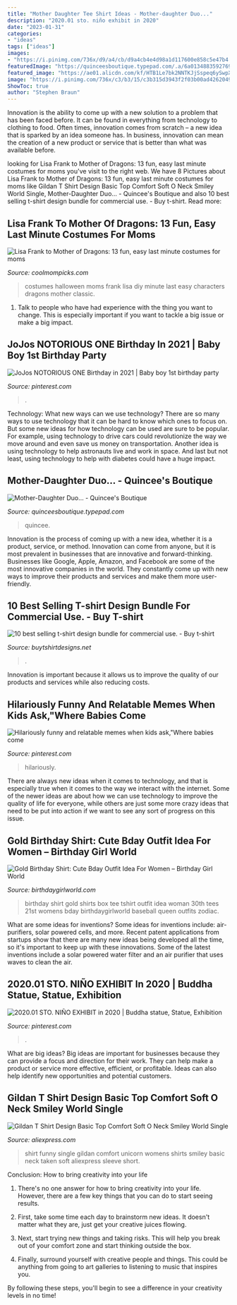 ```yaml
---
title: "Mother Daughter Tee Shirt Ideas - Mother-daughter Duo..."
description: "2020.01 sto. niño exhibit in 2020"
date: "2023-01-31"
categories:
- "ideas"
tags: ["ideas"]
images:
- "https://i.pinimg.com/736x/d9/a4/cb/d9a4cb4e4d98a1d117600e858c5e47b4.jpg"
featuredImage: "https://quinceesboutique.typepad.com/.a/6a013488359276970c013488ea30ea970c-600wi"
featured_image: "https://ae01.alicdn.com/kf/HTB1Le7bk2NNTKJjSspeq6ySwpXaa/Gildan-T-Shirt-Design-Basic-Top-Comfort-Soft-O-Neck-Smiley-World-Single-Taken-Unicorn-Funny.jpg"
image: "https://i.pinimg.com/736x/c3/b3/15/c3b315d3943f2f03b00ad4262049b79e.jpg"
ShowToc: true
author: "Stephen Braun"
---
```



Innovation is the ability to come up with a new solution to a problem that has been faced before. It can be found in everything from technology to clothing to food. Often times, innovation comes from scratch – a new idea that is sparked by an idea someone has. In business, innovation can mean the creation of a new product or service that is better than what was available before.

	

		
looking for Lisa Frank to Mother of Dragons: 13 fun, easy last minute costumes for moms you've visit to the right web. We have 8 Pictures about Lisa Frank to Mother of Dragons: 13 fun, easy last minute costumes for moms like Gildan T Shirt Design Basic Top Comfort Soft O Neck Smiley World Single, Mother-Daughter Duo... - Quincee&#039;s Boutique and also 10 best selling t-shirt design bundle for commercial use. - Buy t-shirt. Read more:
		
    
## Lisa Frank To Mother Of Dragons: 13 Fun, Easy Last Minute Costumes For Moms

<img loading=lazy src="http://coolmompicks.com/wp-content/uploads/2017/10/last-minute-halloween-costumes-for-moms-lisa-frank-studio-diy.jpg" onerror="this.onerror=null;this.src='https://tse1.mm.bing.net/th?id=OIP.wvIUu566mV1H3T-hAmdpOADMEy&amp;pid=15.1';" alt="Lisa Frank to Mother of Dragons: 13 fun, easy last minute costumes for moms">

_Source: coolmompicks.com_

>costumes halloween moms frank lisa diy minute last easy characters dragons mother classic. 

	

1. Talk to people who have had experience with the thing you want to change. This is especially important if you want to tackle a big issue or make a big impact.

    
## JoJos NOTORIOUS ONE Birthday In 2021 | Baby Boy 1st Birthday Party

<img loading=lazy src="https://i.pinimg.com/736x/ed/22/21/ed22210fe630b233becb8d6b36b229fc.jpg" onerror="this.onerror=null;this.src='https://tse3.mm.bing.net/th?id=OIP.5bf1OE8bQYgXfOdknLgKNgHaJ3&amp;pid=15.1';" alt="JoJos NOTORIOUS ONE Birthday in 2021 | Baby boy 1st birthday party">

_Source: pinterest.com_

>. 

	

Technology: What new ways can we use technology?
There are so many ways to use technology that it can be hard to know which ones to focus on. But some new ideas for how technology can be used are sure to be popular. For example, using technology to drive cars could revolutionize the way we move around and even save us money on transportation. Another idea is using technology to help astronauts live and work in space. And last but not least, using technology to help with diabetes could have a huge impact.

    
## Mother-Daughter Duo... - Quincee&#039;s Boutique

<img loading=lazy src="https://quinceesboutique.typepad.com/.a/6a013488359276970c013488ea30ea970c-600wi" onerror="this.onerror=null;this.src='https://tse2.mm.bing.net/th?id=OIP.P6AvWLWTrKtJewPM7Z2eZwAAAA&amp;pid=15.1';" alt="Mother-Daughter Duo... - Quincee&#039;s Boutique">

_Source: quinceesboutique.typepad.com_

>quincee. 

	

Innovation is the process of coming up with a new idea, whether it is a product, service, or method. Innovation can come from anyone, but it is most prevalent in businesses that are innovative and forward-thinking. Businesses like Google, Apple, Amazon, and Facebook are some of the most innovative companies in the world. They constantly come up with new ways to improve their products and services and make them more user-friendly.

    
## 10 Best Selling T-shirt Design Bundle For Commercial Use. - Buy T-shirt

<img loading=lazy src="https://www.buytshirtdesigns.net/wp-content/uploads/2020/11/3-2-800x795.jpg" onerror="this.onerror=null;this.src='https://tse2.mm.bing.net/th?id=OIP.jagHBeEn4R6PW26w4ST3YwHaHX&amp;pid=15.1';" alt="10 best selling t-shirt design bundle for commercial use. - Buy t-shirt">

_Source: buytshirtdesigns.net_

>. 

	

Innovation is important because it allows us to improve the quality of our products and services while also reducing costs.

    
## Hilariously Funny And Relatable Memes When Kids Ask,&quot;Where Babies Come

<img loading=lazy src="https://i.pinimg.com/736x/c3/b3/15/c3b315d3943f2f03b00ad4262049b79e.jpg" onerror="this.onerror=null;this.src='https://tse2.mm.bing.net/th?id=OIP.gvZ2skCCXbJbpwporUJC2wHaJQ&amp;pid=15.1';" alt="Hilariously funny and relatable memes when kids ask,&quot;Where babies come">

_Source: pinterest.com_

>hilariously. 

	

There are always new ideas when it comes to technology, and that is especially true when it comes to the way we interact with the internet. Some of the newer ideas are about how we can use technology to improve the quality of life for everyone, while others are just some more crazy ideas that need to be put into action if we want to see any sort of progress on this issue.

    
## Gold Birthday Shirt: Cute Bday Outfit Idea For Women – Birthday Girl World

<img loading=lazy src="http://cdn.shopify.com/s/files/1/0225/2669/products/gold-gold-box-birthday-shirt-1_grande.jpg?v=1493068048" onerror="this.onerror=null;this.src='https://tse3.mm.bing.net/th?id=OIP.1jLuZOL6N1lg6R7buzm8QwAAAA&amp;pid=15.1';" alt="Gold Birthday Shirt: Cute Bday Outfit Idea For Women – Birthday Girl World">

_Source: birthdaygirlworld.com_

>birthday shirt gold shirts box tee tshirt outfit idea woman 30th tees 21st womens bday birthdaygirlworld baseball queen outfits zodiac. 

	

What are some ideas for inventions?
Some ideas for inventions include: air-purifiers, solar powered cells, and more. Recent patent applications from startups show that there are many new ideas being developed all the time, so it's important to keep up with these innovations. Some of the latest inventions include a solar powered water filter and an air purifier that uses waves to clean the air.

    
## 2020.01 STO. NIÑO EXHIBIT In 2020 | Buddha Statue, Statue, Exhibition

<img loading=lazy src="https://i.pinimg.com/736x/d9/a4/cb/d9a4cb4e4d98a1d117600e858c5e47b4.jpg" onerror="this.onerror=null;this.src='https://tse2.mm.bing.net/th?id=OIP.C9jmZI_Kqs7V8QnYnBlN5wHaJ3&amp;pid=15.1';" alt="2020.01 STO. NIÑO EXHIBIT in 2020 | Buddha statue, Statue, Exhibition">

_Source: pinterest.com_

>. 

	

What are big ideas?
Big ideas are important for businesses because they can provide a focus and direction for their work. They can help make a product or service more effective, efficient, or profitable. Ideas can also help identify new opportunities and potential customers.

    
## Gildan T Shirt Design Basic Top Comfort Soft O Neck Smiley World Single

<img loading=lazy src="https://ae01.alicdn.com/kf/HTB1Le7bk2NNTKJjSspeq6ySwpXaa/Gildan-T-Shirt-Design-Basic-Top-Comfort-Soft-O-Neck-Smiley-World-Single-Taken-Unicorn-Funny.jpg" onerror="this.onerror=null;this.src='https://tse1.mm.bing.net/th?id=OIP.i0bfi2VN33_L24v3u1nN9AHaHa&amp;pid=15.1';" alt="Gildan T Shirt Design Basic Top Comfort Soft O Neck Smiley World Single">

_Source: aliexpress.com_

>shirt funny single gildan comfort unicorn womens shirts smiley basic neck taken soft aliexpress sleeve short. 

	

Conclusion: How to bring creativity into your life
1. There's no one answer for how to bring creativity into your life. However, there are a few key things that you can do to start seeing results.
2. First, take some time each day to brainstorm new ideas. It doesn't matter what they are, just get your creative juices flowing.

3. Next, start trying new things and taking risks. This will help you break out of your comfort zone and start thinking outside the box.

4. Finally, surround yourself with creative people and things. This could be anything from going to art galleries to listening to music that inspires you.

By following these steps, you'll begin to see a difference in your creativity levels in no time!

